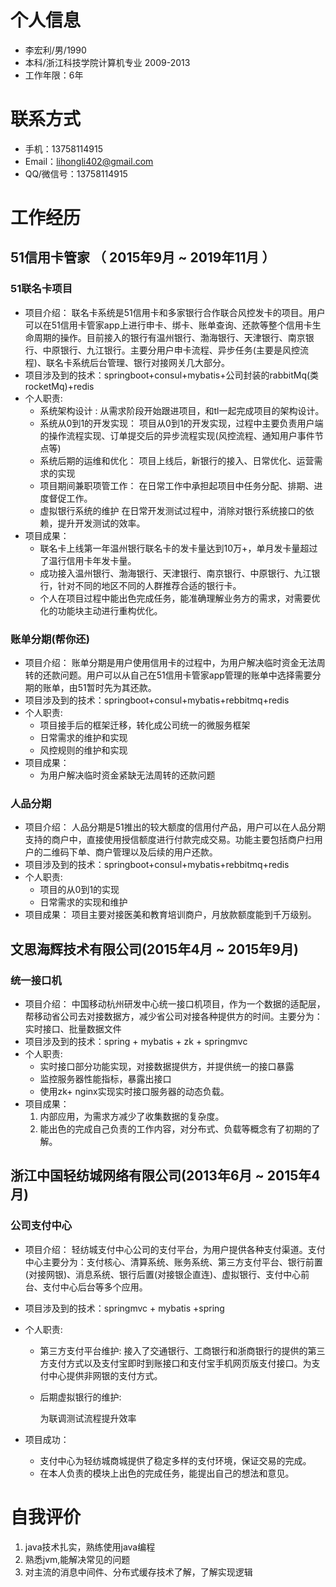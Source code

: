 # 个人信息

 - 李宏利/男/1990 
 - 本科/浙江科技学院计算机专业 2009-2013
 - 工作年限：6年



# 联系方式

- 手机：13758114915
- Email：lihongli402@gmail.com
- QQ/微信号：13758114915




# 工作经历
## 51信用卡管家 （ 2015年9月 ~ 2019年11月 ）

### 51联名卡项目

* 项目介绍：
	联名卡系统是51信用卡和多家银行合作联合风控发卡的项目。用户可以在51信用卡管家app上进行申卡、绑卡、账单查询、还款等整个信用卡生命周期的操作。目前接入的银行有温州银行、渤海银行、天津银行、南京银行、中原银行、九江银行。主要分用户申卡流程、异步任务(主要是风控流程)、联名卡系统后台管理、银行对接网关几大部分。
* 项目涉及到的技术：springboot+consul+mybatis+公司封装的rabbitMq(类rocketMq)+redis
* 个人职责:
	* 系统架构设计  :
		从需求阶段开始跟进项目，和tl一起完成项目的架构设计。
	* 系统从0到1的开发实现：
		项目从0到1的开发实现，过程中主要负责用户端的操作流程实现、订单提交后的异步流程实现(风控流程、通知用户事件节点等)
	* 系统后期的运维和优化：
		项目上线后，新银行的接入、日常优化、运营需求的实现
	* 项目期间兼职项管工作：
		在日常工作中承担起项目中任务分配、排期、进度督促工作。
	* 虚拟银行系统的维护
		在日常开发测试过程中，消除对银行系统接口的依赖，提升开发测试的效率。
* 项目成果：
	* 联名卡上线第一年温州银行联名卡的发卡量达到10万+，单月发卡量超过了温行信用卡年发卡量。
	* 成功接入温州银行、渤海银行、天津银行、南京银行、中原银行、九江银行，针对不同的地区不同的人群推荐合适的银行卡。
	* 个人在项目过程中能出色完成任务，能准确理解业务方的需求，对需要优化的功能块主动进行重构优化。

### 账单分期(帮你还)

* 项目介绍：
	账单分期是用户使用信用卡的过程中，为用户解决临时资金无法周转的还款问题。用户可以从自己在51信用卡管家app管理的账单中选择需要分期的账单，由51暂时先为其还款。
* 项目涉及到的技术：springboot+consul+mybatis+rebbitmq+redis
* 个人职责:
	* 项目接手后的框架迁移，转化成公司统一的微服务框架
	* 日常需求的维护和实现
	* 风控规则的维护和实现
* 项目成果：
	* 为用户解决临时资金紧缺无法周转的还款问题
### 人品分期

* 项目介绍：
	人品分期是51推出的较大额度的信用付产品，用户可以在人品分期支持的商户中，直接使用授信额度进行付款完成交易。功能主要包括商户扫用户的二维码下单、商户管理以及后续的用户还款。
* 项目涉及到的技术：springboot+consul+mybatis+rebbitmq+redis
* 个人职责:
	* 项目的从0到1的实现
	* 日常需求的实现和维护
* 项目成果：
	项目主要对接医美和教育培训商户，月放款额度能到千万级别。

## 文思海辉技术有限公司(2015年4月 ~ 2015年9月)

### 统一接口机

* 项目介绍：
	中国移动杭州研发中心统一接口机项目，作为一个数据的适配层，帮移动省公司去对接数据方，减少省公司对接各种提供方的时间。主要分为：实时接口、批量数据文件
* 项目涉及到的技术：spring + mybatis + zk + springmvc
* 个人职责:
	* 实时接口部分功能实现，对接数据提供方，并提供统一的接口暴露
	* 监控服务器性能指标，暴露出接口
	* 使用zk+ nginx实现实时接口服务器的动态负载。
* 项目成果：
	1. 内部应用，为需求方减少了收集数据的复杂度。
	2. 能出色的完成自己负责的工作内容，对分布式、负载等概念有了初期的了解。

## 浙江中国轻纺城网络有限公司(2013年6月 ~ 2015年4月)

### 公司支付中心

* 项目介绍：
  轻纺城支付中心公司的支付平台，为用户提供各种支付渠道。支付中心主要分为：支付核心、清算系统、账务系统、第三方支付平台、银行前置(对接网银)、消息系统、银行后置(对接银企直连)、虚拟银行、支付中心前台、支付中心后台等多个应用。
  
* 项目涉及到的技术：springmvc + mybatis +spring
  
* 个人职责:
	* 第三方支付平台维护:
		接入了交通银行、工商银行和浙商银行的提供的第三方支付方式以及支付宝即时到账接口和支付宝手机网页版支付接口。为支付中心提供非网银的支付方式。
		
	* 后期虚拟银行的维护:
	
		为联调测试流程提升效率
	
* 项目成功：
	
	* 支付中心为轻纺城商城提供了稳定多样的支付环境，保证交易的完成。
	* 在本人负责的模块上出色的完成任务，能提出自己的想法和意见。

# 自我评价
1. java技术扎实，熟练使用java编程
2. 熟悉jvm,能解决常见的问题
3. 对主流的消息中间件、分布式缓存技术了解，了解实现逻辑